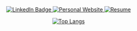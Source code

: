 <div align="center">
  <a href="https://www.linkedin.com/in/andrew-passanisi-b93ab48a/"> 
    <img src="https://img.shields.io/badge/-APassanisi-blue?logo=linkedin&style=for-the-badge" alt="LinkedIn Badge"/>
  </a>
  <a href="https://www.AndrewPassanisi.com">
    <img src="https://img.shields.io/badge/Me%3A-AndrewPassanisi.com-orange?style=for-the-badge" alt="Personal Website"/>
  </a>
  <a href="https://www.andrewpassanisi.com/assets/PassanisiAndrewResume.78ad91ec.pdf">
    <img src="https://shields.io/badge/Resume-grey?logo=adobeacrobatreader&style=for-the-badge" alt="Resume"/>
  </a>
  
  [![Top Langs](https://github-readme-stats.vercel.app/api/top-langs/?username=apassanisi&hide=html,css&layout=compact&theme=gruvbox)](https://github.com/anuraghazra/github-readme-stats)
  
</div>
